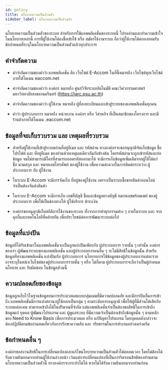 ```yaml
---
id: policy
title: นโยบายความเป็นส่วนตัว
sidebar_label: นโยบายความเป็นส่วนตัว
---
```


นโยบายความเป็นส่วนตัวของระบบ สำหรับการใช้แอพพลิเคชั่นของระบบนี้ โปรดอ่านและทำความเข้าใจในนโยบายเหล่านี้ การที่ผู้ใช้งานได้ลงชื่อเข้าใช้ หรือ สมัครใช้งานระบบ ถือว่าผู้ใช้งานได้ตกลงยอมรับข้อกำหนดที่ระบุในนโยบายความเป็นส่วนตัวแล้วทุกประการ

## คำจำกัดความ

- คำจำกัดความของคำว่า แอพพลิเคชั่น คือ เว็บไซต์ E-Accom ในที่นี้หมายถึง เว็บไซต์ทุกเว็บไซต์ภายใต้โดเมน eaccom.net

- คำจำกัดความของคำว่า องค์กร หมายถึง ศูนย์วิจัยระบบอัตโนมัติ คณะวิศวกรรมศาสตร์ มหาวิทยาลัยสงขลานครินทร์ (https://iarc.psu.ac.th)

- คำจำกัดความของคำว่า ผู้ใช้งาน หมายถึง ผู้ที่ลงทะเบียนและเข้าสู่ระบบของแอพพลิเคชั่นทุกคน

- คำว่า ผู้ประกอบการ หมายถึง หน่วยงาน องค์กร หรือ วิสาหกิจ ที่เป็นสมาชิกของโครงการ และมีร้านค้าภายใต้โดเมน .eaccom.net

## ข้อมูลที่จะเก็บรวบรวม และ เหตุผลที่รวบรวม

- สำหรับผู้ใช้งานที่เข้าสู่ระบบผ่านที่อยู่อีเมล และ รหัสผ่าน ทางองค์กรจะขออนุญาติจัดเก็บข้อมูล ชื่อโปรไฟล์ และ ที่อยู่อีเมล ของท่านด้วยเหตุผลเดียวกันกับข้างต้น โดยรหัสผ่านจะถูกเข้ารหัสและย่อข้อมูล จนไม่สามารถมีใครที่สามารถถอดรหัสออกมาได้
  จะมีการเก็บข้อมูลเพิ่มเติมจากผู้ใช้ได้แก่ ชื่อ นามสกุล และ หมายเลขโทรศัพท์ ของผู้ใช้งาน เพื่อความสะดวกในการติดต่อระหว่าง ผู้ประกอบการ กับ ผู้ใช้งาน

- ในระบบ E-Accom จะมีการจัดเก็บ ที่อยู่ของผู้ใช้งาน เพราะเป็นระบบซื้อขายสินค้าออนไลน์ จำเป็นต้องจัดส่งสินค้า

- ในระบบ E-Accom จะมีการเก็บ เลขที่บัญชี ชื่อและข้อมูลทางบัญชี หมายเลขพร้อมเพย์ ของผู้ประกอบการ เพื่อใช้เป็นช่องทางให้ ผู้ใช้บริการ ชำระเงิน

- องค์กรขออนุญาติเก็บสถิติการใช้งานของระบบ ทั้งจากการทำธุรกรรมต่าง ๆ ภายในระบบ และ จากคุกกี้และเทคโนโลยีที่คล้ายกัน เพื่อประโยชน์ต่อการพัฒนาระบบต่อไป

## ข้อมูลที่แบ่งปัน

ข้อมูลที่ได้รับเข้ามาในแอพพลิเคชั่นจะเป็นถูกแบ่งปันเพียงกับ ผู้ประกอบการ รายนั้น ๆ เท่านั้น องค์กรของเรา ผู้พัฒนาระบบของแอพพลิเคชั่น และผู้ประกอบการคนอื่น ๆ จะไม่มีสิทธิในข้อมูลนั้น
สำหรับข้อมูลที่ทางแอพพลิเคชั่น แบ่งปันกับ ผู้ประกอบการ นโยบายการใช้ข้อมูลของผู้ประกอบการแต่ละราย อาจระบุในหน้าเว็บไซต์ของผู้ประกอบการรายนั้น ๆ หรือ ไม่ก็ตาม ผู้ประกอบการจะถือว่าเป็นผู้กำหนดนโยบาย และ รับผิดชอบ ในข้อมูลส่วนนี้

## ความปลอดภัยของข้อมูล

ข้อมูลถูกเก็บไว้ในฐานข้อมูลบนการประมวลผลแบบกลุ่มเมฆที่มีความปลอดภัย และมีการปิดกั้นการเข้าถึง
แอพพลิเคชั่นมีการแบ่งสถานะผู้ใช้ออกเป็นกลุ่ม ๆ ตามระดับการอนุญาติ เพื่อให้ผู้ที่มีส่วนได้เสียกับระบบแต่ละคน สามารถเข้าถึงได้ในปริมาณที่จำกัด แต่แอพพลิเคชั่นจำเป็นต้องขอสิทธิในการเข้าถึงข้อมูลแก่ บุคคล ผู้พัฒนาโปรแกรม และ ผู้ดูแลระบบ ที่มีความเจ้าเป็นต้องเข้าถึงข้อมูลนั้น ๆ ตามหลักของ Need to Know Basis เพื่อการประมวลผล หรือ แก้ปัญหาโปรแกรม โดยบุคคลดังกล่าวจะต้องปฏิบัติตามข้อกำนหดเกี่ยวกับการรักษาความลับ และ จริยธรรมในการทำงานอย่างเคร่งครัด

## ข้อกำหนดอื่น ๆ

องค์กรขอสงวนสิทธิในการเปลี่ยนแปลงและแก้ไขนโยบายความเป็นส่วนตัวได้ตลอดเวลา โดยไม่ต้องได้รับความยินยอมจากท่านผู้ใช้งานล่วงหน้า เว้นแต่การเปลี่ยนแปลงที่เป็นการริดรอนสิทธิของท่านตามนโยบายความเป็นส่วนตัวนี้ ทางองค์กรจะกระทำไม่ได้ หากไม่ได้รับความยินยอมจากท่านก่อน
